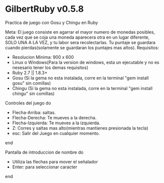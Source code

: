 # GilbertRuby v0.5.8
Practica de juego con Gosu y Chingu en Ruby

Meta: El juego consiste en agarrar el mayor numero de monedas posibles, cada vez que se coja una moneda aparecera otra en un lugar diferente, SOLO UNA A LA VEZ, y tu labor sera recolectarlas. Tu puntaje se guardara cuando pierdas(solamente se guardaran los puntajes mas altos).
Requisitos:
* Resolucion Minima: 900 x 600
* Linux o Windows(Para la version de windows, esta un ejecutable y no es nesesario tener los demas requisitos)
* Ruby 2.7 || 1.8.3+
* Gosu (Si la gema no esta instalada, corre en la terminal "gem install gosu" sin comillas)
* Chingu (Si la gema no esta instalada, corre en la terminal "gem install chingu" sin comillas)


Controles del juego do
 * Flecha-Arriba: saltas.
 * Flecha-Derecha: Te mueves a la derecha.
 * Flecha-Izquierda: Te mueves a la izquierda.
 * Z: Corres y saltas mas alto(mientras mantienes presionada la tecla)
 * esc: Salir del Juego en cualquier momento.
 
end

Pantalla de introduccion de nombre do
 * Utiliza las flechas para mover el señalador
 * Enter: para seleccionar caracter
 
end
